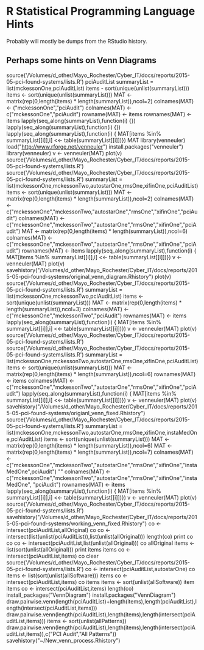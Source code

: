 # R Statistical Programming Language Hints

Probably will mostly be dumps from the RStudio history.

## Perhaps some hints on Venn Diagrams
source('/Volumes/d_other/Mayo_Rochester/Cyber_IT/docs/reports/2015-05-pci-found-systems/lists.R')
pciAuditList
summaryList = list(mckessonOne,pciAuditList)
items - sort(unique(unlist(summaryList)))
items <- sort(unique(unlist(summaryList)))
MAT <- matrix(rep(0,length(items) * length(summaryList)),ncol=2)
colnames(MAT) <- ("mckessonOne","pciAudit")
colnames(MAT) <- c("mckessonOne","pciAudit")
rowname(MAT) <- items
rownames(MAT) <- items
lapply(seq_along(summaryList),function(i) {})
lapply(seq_along(summaryList),function(i) {})
lapply(seq_along(summaryList),function(i) { MAT[items %in% summaryList[[i]],i] <<- table(summaryList[[i]])})
MAT
library(venneuler)
load("http://www.rforge.net/venneuler")
install.packages("venneuler")
library(venneuler)
v <- venneuler(MAT)
plot(v)
source('/Volumes/d_other/Mayo_Rochester/Cyber_IT/docs/reports/2015-05-pci-found-systems/lists.R')
source('/Volumes/d_other/Mayo_Rochester/Cyber_IT/docs/reports/2015-05-pci-found-systems/lists.R')
summaryList = list(mckessonOne,mckessonTwo,autostarOne,rmsOne,xifinOne,pciAuditList)
items <- sort(unique(unlist(summaryList)))
MAT <- matrix(rep(0,length(items) * length(summaryList)),ncol=2)
colnames(MAT) <- c("mckessonOne","mckessonTwo,"autostarOne","rmsOne","xifinOne","pciAudit")
colnames(MAT) <- c("mckessonOne","mckessonTwo","autostarOne","rmsOne","xifinOne","pciAudit")
MAT <- matrix(rep(0,length(items) * length(summaryList)),ncol=6)
colnames(MAT) <- c("mckessonOne","mckessonTwo","autostarOne","rmsOne","xifinOne","pciAudit")
rownames(MAT) <- items
lapply(seq_along(summaryList),function(i) { MAT[items %in% summaryList[[i]],i] <<- table(summaryList[[i]])})
v <- venneuler(MAT)
plot(v)
savehistory("/Volumes/d_other/Mayo_Rochester/Cyber_IT/docs/reports/2015-05-pci-found-systems/original_venn_diagram.Rhistory")
plot(v)
source('/Volumes/d_other/Mayo_Rochester/Cyber_IT/docs/reports/2015-05-pci-found-systems/lists.R')
summaryList = list(mckessonOne,mckessonTwo,pciAuditList)
items <- sort(unique(unlist(summaryList)))
MAT <- matrix(rep(0,length(items) * length(summaryList)),ncol=3)
colnames(MAT) <- c("mckessonOne","mckessonTwo","pciAudit")
rownames(MAT) <- items
lapply(seq_along(summaryList),function(i) { MAT[items %in% summaryList[[i]],i] <<- table(summaryList[[i]])})
v <- venneuler(MAT)
plot(v)
source('/Volumes/d_other/Mayo_Rochester/Cyber_IT/docs/reports/2015-05-pci-found-systems/lists.R')
source('/Volumes/d_other/Mayo_Rochester/Cyber_IT/docs/reports/2015-05-pci-found-systems/lists.R')
summaryList = list(mckessonOne,mckessonTwo,autostarOne,rmsOne,xifinOne,pciAuditList)
items <- sort(unique(unlist(summaryList)))
MAT <- matrix(rep(0,length(items) * length(summaryList)),ncol=6)
rownames(MAT) <- items
colnames(MAT) <- c("mckessonOne","mckessonTwo","autostarOne","rmsOne","xifinOne","pciAudit")
lapply(seq_along(summaryList),function(i) { MAT[items %in% summaryList[[i]],i] <<- table(summaryList[[i]])})
v <- venneuler(MAT)
plot(v)
savehistory("/Volumes/d_other/Mayo_Rochester/Cyber_IT/docs/reports/2015-05-pci-found-systems/origianl_venn_fixed.Rhistory")
source('/Volumes/d_other/Mayo_Rochester/Cyber_IT/docs/reports/2015-05-pci-found-systems/lists.R')
summaryList = list(mckessonOne,mckessonTwo,autostarOne,rmsOne,xifinOne,instaMedOne,pciAuditList)
items <- sort(unique(unlist(summaryList)))
MAT <- matrix(rep(0,length(items) * length(summaryList)),ncol=6)
MAT <- matrix(rep(0,length(items) * length(summaryList)),ncol=7)
colnames(MAT) <- c("mckessonOne","mckessonTwo","autostarOne","rmsOne","xifinOne","instaMedOne",pciAudit")
""
colnames(MAT) <- c("mckessonOne","mckessonTwo","autostarOne","rmsOne","xifinOne","instaMedOne", "pciAudit")
rownames(MAT) <- items
lapply(seq_along(summaryList),function(i) { MAT[items %in% summaryList[[i]],i] <<- table(summaryList[[i]])})
v <- venneuler(MAT)
plot(v)
source('/Volumes/d_other/Mayo_Rochester/Cyber_IT/docs/reports/2015-05-pci-found-systems/lists.R')
savehistory("/Volumes/d_other/Mayo_Rochester/Cyber_IT/docs/reports/2015-05-pci-found-systems/working_venn_fixed.Rhistory")
co <- intersect(pciAuditList,allOriginal)
co
co <- intersect(list(unlist(pciAuditList)),list(unlist(allOriginal)))
length(co)
print co
co
co <- intersect(pciAuditList,list(unlist(allOriginal)))
co
allOriginal
items <- list(sort(unlist(allOriginal)))
print items
items
co <- intersect(pciAuditList,items)
co
clear
source('/Volumes/d_other/Mayo_Rochester/Cyber_IT/docs/reports/2015-05-pci-found-systems/lists.R')
co <- intersect(pciAuditList,autostarOne)
co
items <- list(sort(unlist(allSoftware)))
items
co <- intersect(pciAuditList,items)
co
items
items <- sort(unlist(allSoftware))
item
items
co <- intersect(pciAuditList,items)
length(co)
install_packages("VennDiagram")
install.packages("VennDiagram")
draw.pairwise.venn(length(pciAuditList)+length(items),length(pciAuditList),length(intersect(pciAuditList,items)))
draw.pairwise.venn(length(pciAuditList),length(items),length(intersect(pciAuditList,items)))
items <- sort(unlist(allPatterns))
draw.pairwise.venn(length(pciAuditList),length(items),length(intersect(pciAuditList,items)),c("PCI Audit","All Patterns"))
savehistory("~/New_venn_process.Rhistory")
